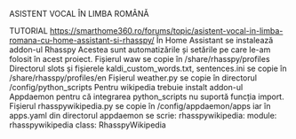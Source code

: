 ASISTENT VOCAL ÎN LIMBA ROMÂNĂ

TUTORIAL https://smarthome360.ro/forums/topic/asistent-vocal-in-limba-romana-cu-home-assistant-si-rhasspy/
În Home Assistant se instalează addon-ul Rhasspy
Acestea sunt automatizările și setările pe care le-am folosit în acest proiect. 
Fișierul waw se copie în /share/rhasspy/profiles 
Directorul slots și fișierele kaldi_custom_words.txt, sentences.ini se copie în /share/rhasspy/profiles/en 
Fișierul weather.py se copie în directorul /config/python_scripts 
Pentru wikipedia trebuie instalt addon-ul Appdaemon pentru că integrarea python_scripts nu suportă funcția import. Fișierul rhasspywikipedia.py se copie în /config/appdaemon/apps iar în apps.yaml din directorul appdaemon se scrie:
rhasspywikipedia:
  module: rhasspywikipedia 
  class: RhasspyWikipedia
